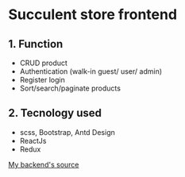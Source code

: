 # Succulent store frontend
## 1. Function
<ul>
    <li>CRUD product</li>
    <li>Authentication (walk-in guest/ user/ admin)</li>
    <li>Register login</li>
    <li>Sort/search/paginate products</li>
</ul>

## 2. Tecnology used
<ul>
    <li>scss, Bootstrap, Antd Design</li>
    <li>ReactJs</li>
    <li>Redux</li>   
</ul>
<a href="https://github.com/ThuNguyen308/succulent-store-backend.git">My backend's source</s>